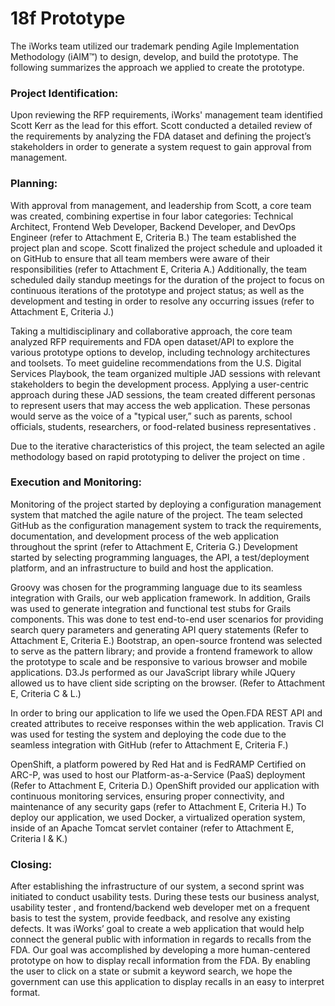 # 18f Prototype
The iWorks team utilized our trademark pending Agile Implementation Methodology (iAIM™) to design, develop, and build the prototype.  The following summarizes the approach we applied to create the prototype.

### Project Identification:
Upon reviewing the RFP requirements, iWorks' management team identified Scott Kerr as the lead for this effort. Scott conducted a detailed review of the requirements by analyzing the FDA dataset and defining the project’s stakeholders in order to generate a system request to gain approval from management. 

### Planning: 
With approval from management, and leadership from Scott, a core team was created, combining expertise in four labor categories: Technical Architect, Frontend Web Developer, Backend Developer, and DevOps Engineer (refer to Attachment E, Criteria B.) The team established the project plan and scope. Scott finalized the project schedule and uploaded it on GitHub to ensure that all team members were aware of their responsibilities (refer to Attachment E, Criteria A.) Additionally, the team scheduled daily standup meetings for the duration of the project to focus on continuous iterations of the prototype and project status; as well as the development and testing in order to resolve any occurring issues (refer to Attachment E, Criteria J.)  

Taking a multidisciplinary and collaborative approach, the core team analyzed RFP requirements and FDA open dataset/API to explore the various prototype options to develop, including technology architectures and toolsets. 
To meet guideline recommendations from the U.S. Digital Services Playbook, the team organized multiple JAD sessions with relevant stakeholders to begin the development process. Applying a user-centric approach during these JAD sessions, the team created different personas to represent users that may access the web application. These personas would serve as the voice of a "typical user,” such as parents, school officials, students, researchers, or food-related business representatives . 

Due to the iterative characteristics of this project, the team selected an agile methodology based on rapid prototyping to deliver the project on time . 

### Execution and Monitoring: 
 
Monitoring of the project started by deploying a configuration management system that matched the agile nature of the project. The team selected GitHub as the configuration management system to track the requirements, documentation, and development process of the web application throughout the sprint (refer to Attachment E, Criteria G.) Development started by selecting programming languages, the API, a test/deployment platform, and an infrastructure to build and host the application.

Groovy was chosen for the programming language due to its seamless integration with Grails, our web application framework.  In addition, Grails was used to generate integration and functional test stubs for Grails components.  This was done to test end-to-end user scenarios for providing search query parameters and generating API query statements (Refer to Attachment E, Criteria E.) Bootstrap, an open-source frontend was selected to serve as the pattern library; and provide a frontend framework to allow the prototype to scale and be responsive to various browser and mobile applications. D3.Js performed as our JavaScript library while JQuery allowed us to have client side scripting on the browser.  (Refer to Attachment E, Criteria C & L.)

In order to bring our application to life we used the Open.FDA REST API and created attributes to receive responses within the web application. Travis CI was used for testing the system and deploying the code due to the seamless integration with GitHub (refer to Attachment E, Criteria F.)  

OpenShift, a platform powered by Red Hat and is FedRAMP Certified on ARC-P, was used to host our Platform-as-a-Service (PaaS) deployment (Refer to Attachment E, Criteria D.) OpenShift provided our application with continuous monitoring services, ensuring proper connectivity, and maintenance of any security gaps (refer to Attachment E, Criteria H.)  To deploy our application, we used Docker, a virtualized operation system, inside of an Apache Tomcat servlet container (refer to Attachment E, Criteria I & K.)  

### Closing:

After establishing the infrastructure of our system, a second sprint was initiated to conduct usability tests. During these tests our business analyst, usability tester , and frontend/backend web developer met on a frequent basis to test the system, provide feedback, and resolve any existing defects.
It was iWorks’ goal to create a web application that would help connect the general public with information in regards to recalls from the FDA. Our goal was accomplished by developing a more human-centered prototype on how to display recall information from the FDA. By enabling the user to click on a state or submit a keyword search, we hope the government can use this application to display recalls in an easy to interpret format.  









